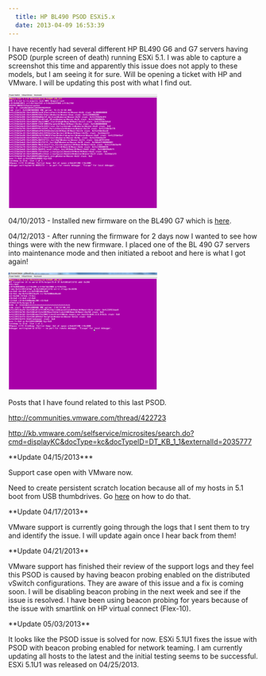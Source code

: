 ```yaml
---
  title: HP BL490 PSOD ESXi5.x
  date: 2013-04-09 16:53:39
---
```


I have recently had several different HP BL490 G6 and G7 servers having
PSOD (purple screen of death) running ESXi 5.1. I was able to capture a
screenshot this time and apparently this issue does not apply to these
models, but I am seeing it for sure. Will be opening a ticket with HP
and VMware. I will be updating this post with what I find out.

![16-03-49](../../assets/16-03-49-300x230.png)

04/10/2013 - Installed new firmware on the BL490 G7 which is [here](http://h20000.www2.hp.com/bizsupport/TechSupport/SoftwareDescription.jsp?lang=en&cc=us&prodTypeId=3709945&prodSeriesId=4268682&swItem=MTX-75db597706744a0b8f4ea7fcbb&prodNameId=4268597&swEnvOID=4115&swLang=8&taskId=135&mode=4&idx=3 "http\://h20000.www2.hp.com/bizsupport/TechSupport/SoftwareDescription.jsp?lang=en&cc=us&prodTypeId=3709945&prodSeriesId=4268682&swItem=MTX-75db597706744a0b8f4ea7fcbb&prodNameId=4268597&swEnvOID=4115&swLang=8&taskId=135&mode=4&idx=3").

04/12/2013 - After running the firmware for 2 days now I wanted to see
how things were with the new firmware. I placed one of the BL 490 G7
servers into maintenance mode and then initiated a reboot and here is
what I got again!

![17-05-03](../../assets/17-05-03-300x236.png)

Posts that I have found related to this last PSOD.

<http://communities.vmware.com/thread/422723>

<http://kb.vmware.com/selfservice/microsites/search.do?cmd=displayKC&docType=kc&docTypeID=DT_KB_1_1&externalId=2035777>

\*\*Update 04/15/2013\*\*\*

Support case open with VMware now.

Need to create persistent scratch location because all of my hosts in
5.1 boot from USB thumbdrives. Go [here](http://kb.vmware.com/selfservice/microsites/search.do?language=en_US&cmd=displayKC&externalId=1033696 "http\://kb.vmware.com/selfservice/microsites/search.do?language=en_US&cmd=displayKC&externalId=1033696")
on how to do that.

\*\*Update 04/17/2013\*\*

VMware support is currently going through the logs that I sent them to
try and identify the issue. I will update again once I hear back from
them!

\*\*Update 04/21/2013\*\*

VMware support has finished their review of the support logs and they
feel this PSOD is caused by having beacon probing enabled on the
distributed vSwitch configurations. They are aware of this issue and a
fix is coming soon. I will be disabling beacon probing in the next week
and see if the issue is resolved. I have been using beacon probing for
years because of the issue with smartlink on HP virtual connect
(Flex-10).

\*\*Update 05/03/2013\*\*

It looks like the PSOD issue is solved for now. ESXi 5.1U1 fixes the
issue with PSOD with beacon probing enabled for network teaming. I am
currently updating all hosts to the latest and the initial testing seems
to be successful. ESXi 5.1U1 was released on 04/25/2013.
